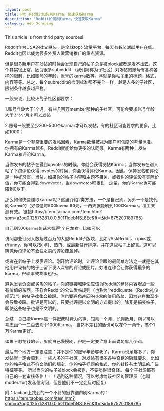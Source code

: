 ```yaml
---
layout: post
title: FW: Reddit如何刷Karma，快速获取Karma
description: "Reddit如何刷Karma，快速获取Karma"
category: Web Scraping
---
```

This article is from thrid party sources!

Reddit作为USA的社交巨头，是全球top5 流量平台，每天有数亿活跃用户在线。Reddit也因此成为很多外贸人做营销推广的重点资源。

但是很多新用户在发帖的时候会发现自己的帖子总是被block或者是发不出去。这个其实很正常，因为很多subreddit （我们简称为子社区）对发帖的账号有各种各样的限制，比如账号的年龄，账号的karma数等，再就是你帖子里的标题，格式，内容等等。总之，每个subreddit的检测标准都不完全一样，越是人多的子社区，限制条件越多越严格。

一般来说，比较火的子社区都要求：

1.账号年龄大于1个月，有些几百万member那种的子社区，可能会要求账号年龄大于3-6个月才可以发帖

2.账号一般要至少300-500个karmar才可以发帖，有的社区可能要求的更多，比如1000；

Karma是一个非常重要的发帖因素，Karma数量被视为账户可信度的考量标准。你拥有的Karma越多，Reddit就能给你更多的认同感。Karma有两种：发帖Karma和评论Karma。

当你发布的帖子在得到upvotes的时候，你就会获得发帖Karma；当你发布在别人帖子下的评论获得upvotes的时候，你会获得评论Karma。因此，保持发帖和评论是一种好习惯。当然，如果你的帖子内容和主题不相关，或者你的评论没有实际价值，你可能会得到downvotes，当downvotes积累到一定量，你的Karma也可能降到0以下。

那么如何快速赚取Karma呢？这里介绍2类方法，一个是自己刷，另外一个是找代刷Karma的（好像是每500karma 69元，一两天就能刷到1000Karmar。楼主亲测有效。 链接https://item.taobao.com/item.htm?spm=a2oq0.12575281.0.0.50111debNSL8Ec&ft=t&id=675200189785）

自己刷500karma的话大概得1个月左右。比如可以：

访问那些订阅人数超过百万的大型Reddit子版块，比如r/AskReddit、r/pics或r/funny。你可以按小时、热门、或最新进行排序，并在这些帖子上留言。这可以确保你的评论不会被之前的评论覆盖掉。

或者在新帖子上发表评论。刚开始评论时，让评论显眼的最简单方法之一就是在其他用户现有的帖子上留下发人深省的评论或图片。妙语连珠会让你获得最多的karma，但琐事或故事也行。

避免发表负面或劣质的帖子。你的链接和评论应该为Reddit的整体内容增加一些有价值的东西。不符合Reddit的公认发帖规则（也称为“reddiquette（Reddit礼仪规范）”）的帖子往往会被踩。你也要避免违反Reddit的使用条款，因为这样做至少会导致被踩。批评是可以的，只要批评是以文明的方式提出的。除非是搞笑帖子，即使这些帖子也是不文明的。

总结：自己攒Karma是一件挺费时费力的事，短则一个月，长则数月，所以可以考虑画个一二百去刷个1000Karma， 当然不差钱的话也可以花个一两千，搞个1万Karma更好。

如果不想花钱的话，那就自己慢慢刷，但是一定要注意上面说的那几个点。 

最后有个地方一定要注意：并不是你的账号年龄够老了，Karma也足够多了，你发帖就一定会顺利。一些人多的子社区，对发帖有很多各种奇葩的隐藏要求，比如你的帖子格式不符合他们的规定，你的帖子标题的格式，你的措辞有太明显的广告特征等等。 所以当你的帖子被block会被删，不要觉得很奇怪。 每个子社区都有自己的一套审核条件！！！遇到这种情况，可以考虑给该社区的管理员（也叫moderator)发私信询问，但是他们不一定会及时回复）

附：taobao上找到的一个不错的挺靠谱的刷Karma的： https://item.taobao.com/item.htm?spm=a2oq0.12575281.0.0.50111debNSL8Ec&ft=t&id=675200189785
